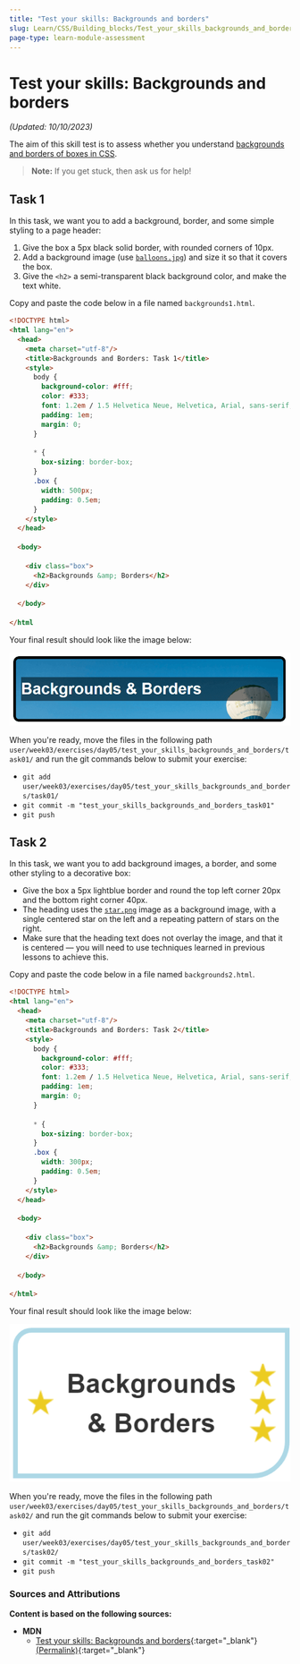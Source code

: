 ```yaml
---
title: "Test your skills: Backgrounds and borders"
slug: Learn/CSS/Building_blocks/Test_your_skills_backgrounds_and_borders
page-type: learn-module-assessment
---
```


# Test your skills: Backgrounds and borders

_(Updated: 10/10/2023)_

The aim of this skill test is to assess whether you understand [backgrounds and borders of boxes in CSS](../../resources/css_building_blocks/backgrounds_and_borders/index.md).

> **Note:** If you get stuck, then ask us for help!

## Task 1

In this task, we want you to add a background, border, and some simple styling to a page header:

1. Give the box a 5px black solid border, with rounded corners of 10px.
2. Add a background image (use [`balloons.jpg`](./assets/balloons.jpg)) and size it so that it covers the box.
3. Give the `<h2>` a semi-transparent black background color, and make the text white.

Copy and paste the code below in a file named `backgrounds1.html`.

```html
<!DOCTYPE html>
<html lang="en">
  <head>
    <meta charset="utf-8"/>
    <title>Backgrounds and Borders: Task 1</title>
    <style>
      body {
        background-color: #fff;
        color: #333;
        font: 1.2em / 1.5 Helvetica Neue, Helvetica, Arial, sans-serif;
        padding: 1em;
        margin: 0;
      }

      * {
        box-sizing: border-box;
      }
      .box {
        width: 500px;
        padding: 0.5em;
      }
    </style>
  </head>

  <body>

    <div class="box">
      <h2>Backgrounds &amp; Borders</h2>
    </div>

  </body>

</html
```

Your final result should look like the image below:

![Images shows a box with a photograph background, rounded border and white text on a semi-transparent black background.](assets/backgrounds-task1.png)

When you're ready, move the files in the following path `user/week03/exercises/day05/test_your_skills_backgrounds_and_borders/task01/` and run the git commands below to submit your exercise:

- `git add user/week03/exercises/day05/test_your_skills_backgrounds_and_borders/task01/`
- `git commit -m "test_your_skills_backgrounds_and_borders_task01"`
- `git push`

## Task 2

In this task, we want you to add background images, a border, and some other styling to a decorative box:

- Give the box a 5px lightblue border and round the top left corner 20px and the bottom right corner 40px.
- The heading uses the [`star.png`](./assets/star.png) image as a background image, with a single centered star on the left and a repeating pattern of stars on the right.
- Make sure that the heading text does not overlay the image, and that it is centered — you will need to use techniques learned in previous lessons to achieve this.

Copy and paste the code below in a file named `backgrounds2.html`.

```html
<!DOCTYPE html>
<html lang="en">
  <head>
    <meta charset="utf-8"/>
    <title>Backgrounds and Borders: Task 2</title>
    <style>
      body {
        background-color: #fff;
        color: #333;
        font: 1.2em / 1.5 Helvetica Neue, Helvetica, Arial, sans-serif;
        padding: 1em;
        margin: 0;
      }

      * {
        box-sizing: border-box;
      }
      .box {
        width: 300px;
        padding: 0.5em;
      }
    </style>
  </head>

  <body>

    <div class="box">
      <h2>Backgrounds &amp; Borders</h2>
    </div>

  </body>

</html>
```

Your final result should look like the image below:

![Images shows a box with a blue border rounded at the top left and bottom right corners. On the left of the text is a single star, on the right 3 stars.](assets/backgrounds-task2.png)

When you're ready, move the files in the following path `user/week03/exercises/day05/test_your_skills_backgrounds_and_borders/task02/` and run the git commands below to submit your exercise:

- `git add user/week03/exercises/day05/test_your_skills_backgrounds_and_borders/task02/`
- `git commit -m "test_your_skills_backgrounds_and_borders_task02"`
- `git push`

### Sources and Attributions

**Content is based on the following sources:**

- **MDN**
  - [Test your skills: Backgrounds and borders](https://developer.mozilla.org/en-US/docs/Learn/CSS/Building_blocks/Test_your_skills_backgrounds_and_borders){:target="_blank"} [(Permalink)](https://github.com/mdn/content/blob/529a4466f00f0f29e11716313a3ceb1f9ce5ce76/files/en-us/learn/css/building_blocks/test_your_skills_backgrounds_and_borders/index.md){:target="_blank"}